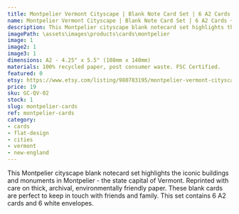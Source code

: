 ```yaml
---
title: Montpelier Vermont Cityscape | Blank Note Card Set | 6 A2 Cards + Envelopes
name: Montpelier Vermont Cityscape | Blank Note Card Set | 6 A2 Cards + Envelopes
description: This Montpelier cityscape blank notecard set highlights the iconic buildings and monuments in Montpelier - the state capital of Vermont. Reprinted with care on thick, archival, environmentally friendly paper.
imagePath: \assets\images\products\cards\montpelier
image: 1
image2: 1
image3: 1
dimensions: A2 - 4.25" x 5.5" (108mm x 140mm)
materials: 100% recycled paper, post consumer waste. FSC Certified.
featured: 0
etsy: https://www.etsy.com/listing/980783195/montpelier-vermont-cityscape-blank-note
price: 19
sku: GC-QV-02
stock: 1
slug: montpelier-cards
ref: montpelier-cards
category:
- cards
- flat-design
- cities
- vermont
- new-england
---
```

This Montpelier cityscape blank notecard set highlights the iconic buildings and monuments in Montpelier - the state capital of Vermont.  Reprinted with care on thick, archival, environmentally friendly paper. These blank cards are perfect to keep in touch with friends and family. This set contains 6 A2 cards and 6 white envelopes.
